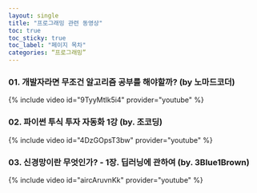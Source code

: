 ```yaml
---
layout: single
title: "프로그래밍 관련 동영상"
toc: true
toc_sticky: true
toc_label: "페이지 목차"
categories: “프로그래밍”
---
```


### 01. 개발자라면 무조건 알고리즘 공부를 해야할까? (by 노마드코더)
{% include video id="9TyyMtlk5i4" provider="youtube" %}

### 02. 파이썬 투식 투자 자동화 1강 (by. 조코딩)
{% include video id="4DzGOpsT3bw" provider="youtube" %}

### 03. 신경망이란 무엇인가? - 1장. 딥러닝에 관하여 (by. 3Blue1Brown)
{% include video id="aircAruvnKk" provider="youtube" %}
